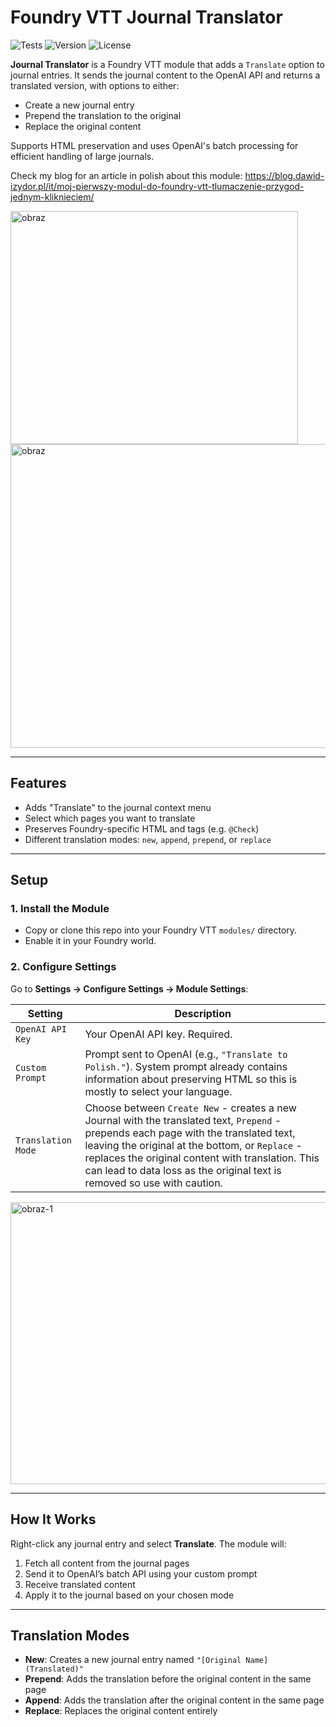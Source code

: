 # Foundry VTT Journal Translator
![Tests](https://img.shields.io/github/actions/workflow/status/DawidIzydor/Foundry-Translation/test.yml?branch=main) ![Version](https://img.shields.io/github/v/release/DawidIzydor/Foundry-Translation) ![License](https://img.shields.io/github/license/DawidIzydor/Foundry-Translation)


**Journal Translator** is a Foundry VTT module that adds a `Translate` option to journal entries. It sends the journal content to the OpenAI API and returns a translated version, with options to either:

- Create a new journal entry
- Prepend the translation to the original
- Replace the original content

Supports HTML preservation and uses OpenAI's batch processing for efficient handling of large journals.

Check my blog for an article in polish about this module: https://blog.dawid-izydor.pl/it/moj-pierwszy-modul-do-foundry-vtt-tlumaczenie-przygod-jednym-kliknieciem/

<img width="460" height="373" alt="obraz" src="https://github.com/user-attachments/assets/ffce6622-0753-4f55-9c70-78879c25dca5" />
<img width="708" height="486" alt="obraz" src="https://github.com/user-attachments/assets/141c27ab-f5bc-4a50-ab85-0f3ecdb69ca2" />


---

## Features

- Adds "Translate" to the journal context menu
- Select which pages you want to translate
- Preserves Foundry-specific HTML and tags (e.g. `@Check`)
- Different translation modes: `new`, `append`, `prepend`, or `replace`

---

## Setup

### 1. Install the Module

- Copy or clone this repo into your Foundry VTT `modules/` directory.
- Enable it in your Foundry world.

### 2. Configure Settings

Go to **Settings → Configure Settings → Module Settings**:

| Setting              | Description |
|----------------------|-------------|
| `OpenAI API Key`     | Your OpenAI API key. Required. |
| `Custom Prompt`      | Prompt sent to OpenAI (e.g., `"Translate to Polish."`). System prompt already contains information about preserving HTML so this is mostly to select your language. |
| `Translation Mode`   | Choose between `Create New` - creates a new Journal with the translated text, `Prepend` - prepends each page with the translated text, leaving the original at the bottom, or `Replace` - replaces the original content with translation. This can lead to data loss as the original text is removed so use with caution. |

<img width="960" height="451" alt="obraz-1" src="https://github.com/user-attachments/assets/2ec3921f-9708-4af8-a580-5f75fbb62ebd" />

---

## How It Works

Right-click any journal entry and select **Translate**. The module will:

1. Fetch all content from the journal pages
2. Send it to OpenAI’s batch API using your custom prompt
3. Receive translated content
4. Apply it to the journal based on your chosen mode

---

## Translation Modes

- **New**: Creates a new journal entry named `"[Original Name] (Translated)"`
- **Prepend**: Adds the translation before the original content in the same page
- **Append**: Adds the translation after the original content in the same page
- **Replace**: Replaces the original content entirely
